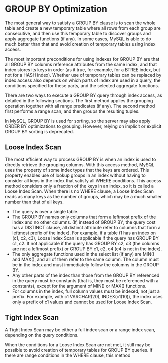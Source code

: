 # GROUP BY Optimization

The most general way to satisfy a GROUP BY clause is to scan the whole table and create a new temporary table where all rows from each group are consecutive, and then use this temporary table to discover groups and apply aggregate functions (if any). In some cases, MySQL is able to do much better than that and avoid creation of temporary tables using index access.

The most important preconditions for  using indexes for GROUP BY are that all GROUP BY columns reference attributes from the same index, and that index stores its keys in order (as it true, for example, for a BTREE index, but not for a HASH index). Whether use of temporary tables can be replaced by index access also depends on which parts of index are used in a query, the conditions specified for these parts, and the selected aggregate functions.

There are two ways to execute a GROUP BY query through index access, as detailed in the following sections. The first method applies the grouping operation together with all range predicates (if any). The second method first performs a range scan, and then groups the resulting tuples.

In MySQL, GROUP BY is used for sorting, so the server may also apply ORDER BY optimizations to grouping. However, relying on implicit or explicit GROUP BY sorting is deprecated.

## Loose Index Scan

The most efficient way to process GROUP BY is when an index is used to directly retrieve the grouping columns. With this access method, MySQL uses the property of some index types that the keys are ordered. This property enables use of lookup groups in an index without having to consider all keys in the index that satisfy all WHERE conditions. This access method considers only a fraction of the keys in an index, so it is called a Loose Index Scan. When there is no WHERE clause, a Loose Index Scan reads as many keys as the number of groups, which may be a much smaller number than that of all keys.

- The query is over a single table.
- The GROUP BY names only columns that form a leftmost prefix of the index and no other columns. (If, instead of GROUP BY, the query cost has a DISTINCT clause, all distinct attribute refer to columns that form a leftmost prefix of the index). For example, if a table t1 has an index on (c1, c2, c3), Loose Index Scan is applicable if the query has GROUP BY c1, c2. It not applicable if the query has GROUP BY c2, c3 (the columns are not a leftmost prefix) or GROUP BY c1, c2, c4 (c4 is not in the index).
- The only aggregate functions used in the select list (if any) are MIN() and MAX(), and all of them refer to the same column. The column must be in the index and must immediately follow the columns in the GROUP BY.
- Any other parts of the index than those from the GROUP BY referenced in the query must be constants (that is, they must be referenced with a constants), except for the argument of MIN() or MAX() functions.
- For columns in the index, full column values must be indexed, not just a prefix. For example, with c1 VARCHAR(20), INDEX(c1(10)), the index uses only a prefix of c1 values and cannot be used for Loose Index Scan.

## Tight Index Scan

A Tight Index Scan may be either a full index scan or a range index scan, depending on the query conditions.

When the conditions for a Loose Index Scan are not met, it still may be possible to avoid creation of temporary tables for GROUP BY queries. If there are range conditions in the WHERE clause, this method
